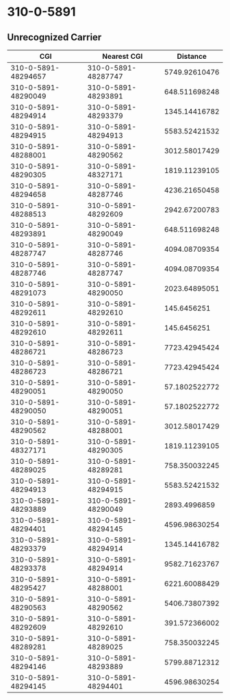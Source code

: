 # 310-0-5891
## Unrecognized Carrier


| CGI | Nearest CGI | Distance |
|-----|-------------|----------|
| 310-0-5891-48294657 | 310-0-5891-48287747 | 5749.92610476 |
| 310-0-5891-48290049 | 310-0-5891-48293891 | 648.511698248 |
| 310-0-5891-48294914 | 310-0-5891-48293379 | 1345.14416782 |
| 310-0-5891-48294915 | 310-0-5891-48294913 | 5583.52421532 |
| 310-0-5891-48288001 | 310-0-5891-48290562 | 3012.58017429 |
| 310-0-5891-48290305 | 310-0-5891-48327171 | 1819.11239105 |
| 310-0-5891-48294658 | 310-0-5891-48287746 | 4236.21650458 |
| 310-0-5891-48288513 | 310-0-5891-48292609 | 2942.67200783 |
| 310-0-5891-48293891 | 310-0-5891-48290049 | 648.511698248 |
| 310-0-5891-48287747 | 310-0-5891-48287746 | 4094.08709354 |
| 310-0-5891-48287746 | 310-0-5891-48287747 | 4094.08709354 |
| 310-0-5891-48291073 | 310-0-5891-48290050 | 2023.64895051 |
| 310-0-5891-48292611 | 310-0-5891-48292610 | 145.6456251 |
| 310-0-5891-48292610 | 310-0-5891-48292611 | 145.6456251 |
| 310-0-5891-48286721 | 310-0-5891-48286723 | 7723.42945424 |
| 310-0-5891-48286723 | 310-0-5891-48286721 | 7723.42945424 |
| 310-0-5891-48290051 | 310-0-5891-48290050 | 57.1802522772 |
| 310-0-5891-48290050 | 310-0-5891-48290051 | 57.1802522772 |
| 310-0-5891-48290562 | 310-0-5891-48288001 | 3012.58017429 |
| 310-0-5891-48327171 | 310-0-5891-48290305 | 1819.11239105 |
| 310-0-5891-48289025 | 310-0-5891-48289281 | 758.350032245 |
| 310-0-5891-48294913 | 310-0-5891-48294915 | 5583.52421532 |
| 310-0-5891-48293889 | 310-0-5891-48290049 | 2893.4996859 |
| 310-0-5891-48294401 | 310-0-5891-48294145 | 4596.98630254 |
| 310-0-5891-48293379 | 310-0-5891-48294914 | 1345.14416782 |
| 310-0-5891-48293378 | 310-0-5891-48294914 | 9582.71623767 |
| 310-0-5891-48295427 | 310-0-5891-48288001 | 6221.60088429 |
| 310-0-5891-48290563 | 310-0-5891-48290562 | 5406.73807392 |
| 310-0-5891-48292609 | 310-0-5891-48292610 | 391.572366002 |
| 310-0-5891-48289281 | 310-0-5891-48289025 | 758.350032245 |
| 310-0-5891-48294146 | 310-0-5891-48293889 | 5799.88712312 |
| 310-0-5891-48294145 | 310-0-5891-48294401 | 4596.98630254 |
